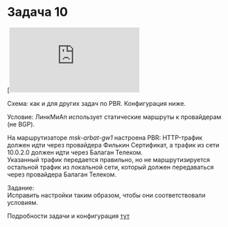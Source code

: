 # Задача 10

[![](https://dan4i4ek.info/src/70.html)

Схема: как и для других задач по PBR. Конфигурация ниже.

Условие: ЛинкМиАп использует статические маршруты к провайдерам \(не BGP\).

На маршрутизаторе _msk-arbat-gw1_ настроена PBR: HTTP-трафик должен идти через провайдера Филькин Сертификат, а трафик из сети 10.0.2.0 должен идти через Балаган Телеком.  
Указанный трафик передается правильно, но не маршрутизируется остальной трафик из локальной сети, который должен передаваться через провайдера Балаган Телеком.

Задание:  
Исправить настройки таким образом, чтобы они соответствовали условиям.

Подробности задачи и конфигурация [тут](https://linkmeup.ru/blog/70.html)

